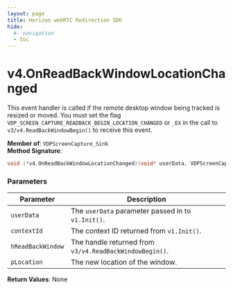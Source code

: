 ```yaml
---
layout: page
title: Horizon webRTC Redirection SDK
hide:
  #- navigation
  - toc
---
```

# v4.OnReadBackWindowLocationChanged

This event handler is called if the remote desktop window being tracked is resized or moved. You must set the flag `VDP_SCREEN_CAPTURE_READBACK_BEGIN_LOCATION_CHANGED` or `_EX` in the call to `v3/v4.ReadBackWindowBegin()` to receive this event.

**Member of**: `VDPScreenCapture_Sink`  
**Method Signature**:  
```c
void (*v4.OnReadBackWindowLocationChanged)(void* userData, VDPScreenCapture_ContextId contextId, VDPScreenCapture_ReadBackWindowHandle hReadBackWindow, const VMRect* pLocation);
```

### Parameters

| Parameter          | Description                                                               |
|--------------------|---------------------------------------------------------------------------|
| `userData`         | The `userData` parameter passed in to `v1.Init()`.                        |
| `contextId`        | The context ID returned from `v1.Init()`.                                 |
| `hReadBackWindow`  | The handle returned from `v3/v4.ReadBackWindowBegin()`.                   |
| `pLocation`        | The new location of the window.                                           |

**Return Values**: None

